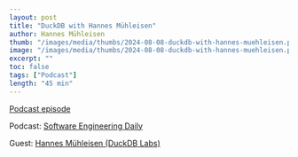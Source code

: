 ```yaml
---
layout: post
title: "DuckDB with Hannes Mühleisen"
author: Hannes Mühleisen
thumb: "/images/media/thumbs/2024-08-08-duckdb-with-hannes-muehleisen.png"
image: "/images/media/thumbs/2024-08-08-duckdb-with-hannes-muehleisen.png"
excerpt: ""
toc: false
tags: ["Podcast"]
length: "45 min"
---
```


<a href="https://softwareengineeringdaily.com/2024/08/08/duckdb-with-hannes-muhleisen/">Podcast episode</a>

Podcast: [Software Engineering Daily](https://softwareengineeringdaily.com/category/all-episodes/exclusive-content/Podcast/)

Guest: [Hannes Mühleisen (DuckDB Labs)](https://hannes.muehleisen.org/)
